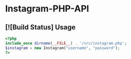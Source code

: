 # Instagram-PHP-API
[![Build Status]
Usage
-----
```php
<?php
include_once dirname(__FILE__) . '/src/instagram.php';
$instagram = new Instagram("username", "password");
?>
```
